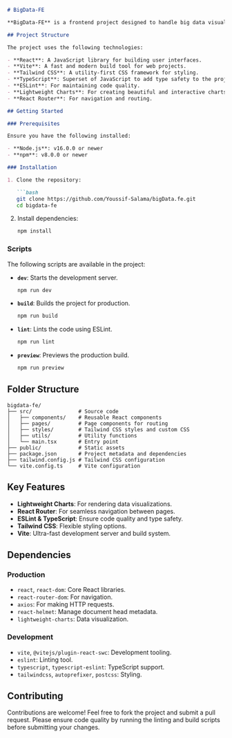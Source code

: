 ```markdown
# BigData-FE

**BigData-FE** is a frontend project designed to handle big data visualizations and user interfaces. It is built with modern tools such as React, TypeScript, Tailwind CSS, and Vite for an optimized development and production environment.

## Project Structure

The project uses the following technologies:

- **React**: A JavaScript library for building user interfaces.
- **Vite**: A fast and modern build tool for web projects.
- **Tailwind CSS**: A utility-first CSS framework for styling.
- **TypeScript**: Superset of JavaScript to add type safety to the project.
- **ESLint**: For maintaining code quality.
- **Lightweight Charts**: For creating beautiful and interactive charts.
- **React Router**: For navigation and routing.

## Getting Started

### Prerequisites

Ensure you have the following installed:

- **Node.js**: v16.0.0 or newer
- **npm**: v8.0.0 or newer

### Installation

1. Clone the repository:

   ```bash
   git clone https://github.com/Youssif-Salama/bigData.fe.git
   cd bigdata-fe
   ```

2. Install dependencies:

   ```bash
   npm install
   ```

### Scripts

The following scripts are available in the project:

- **`dev`**: Starts the development server.
  ```bash
  npm run dev
  ```

- **`build`**: Builds the project for production.
  ```bash
  npm run build
  ```

- **`lint`**: Lints the code using ESLint.
  ```bash
  npm run lint
  ```

- **`preview`**: Previews the production build.
  ```bash
  npm run preview
  ```

## Folder Structure

```
bigdata-fe/
├── src/               # Source code
│   ├── components/    # Reusable React components
│   ├── pages/         # Page components for routing
│   ├── styles/        # Tailwind CSS styles and custom CSS
│   ├── utils/         # Utility functions
│   └── main.tsx       # Entry point
├── public/            # Static assets
├── package.json       # Project metadata and dependencies
├── tailwind.config.js # Tailwind CSS configuration
└── vite.config.ts     # Vite configuration
```

## Key Features

- **Lightweight Charts**: For rendering data visualizations.
- **React Router**: For seamless navigation between pages.
- **ESLint & TypeScript**: Ensure code quality and type safety.
- **Tailwind CSS**: Flexible styling options.
- **Vite**: Ultra-fast development server and build system.

## Dependencies

### Production

- `react`, `react-dom`: Core React libraries.
- `react-router-dom`: For navigation.
- `axios`: For making HTTP requests.
- `react-helmet`: Manage document head metadata.
- `lightweight-charts`: Data visualization.

### Development

- `vite`, `@vitejs/plugin-react-swc`: Development tooling.
- `eslint`: Linting tool.
- `typescript`, `typescript-eslint`: TypeScript support.
- `tailwindcss`, `autoprefixer`, `postcss`: Styling.

## Contributing

Contributions are welcome! Feel free to fork the project and submit a pull request. Please ensure code quality by running the linting and build scripts before submitting your changes.
